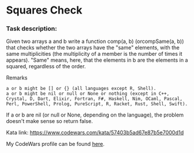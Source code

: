 # Squares Check
### Task description:
Given two arrays a and b write a function comp(a, b) (orcompSame(a, b)) that checks whether the two arrays have the "same" elements, with the same multiplicities (the multiplicity of a member is the number of times it appears). "Same" means, here, that the elements in b are the elements in a squared, regardless of the order.

Remarks

    a or b might be [] or {} (all languages except R, Shell).
    a or b might be nil or null or None or nothing (except in C++, Crystal, D, Dart, Elixir, Fortran, F#, Haskell, Nim, OCaml, Pascal, Perl, PowerShell, Prolog, PureScript, R, Racket, Rust, Shell, Swift).

If a or b are nil (or null or None, depending on the language), the problem doesn't make sense so return false.

Kata link:
https://www.codewars.com/kata/57403b5ad67e87b5e7000d1d

My CodeWars profile can be found [here](https://www.codewars.com/users/Jonatas4ndrade).
